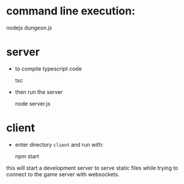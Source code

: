 # command line execution:

  nodejs dungeon.js

# server

* to compile typescript code

  tsc
  
* then run the server
  
  node server.js

# client

* enter directory `client` and run with:

  npm start

this will start a development server to serve static files while trying to 
connect to the game server with websockets.
  